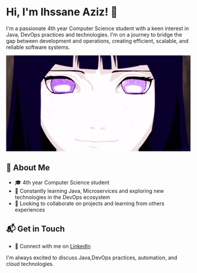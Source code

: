 # Hi, I'm Ihssane Aziz! 👋

I'm a passionate 4th year Computer Science student with a keen interest in Java, DevOps practices and technologies. I'm on a journey to bridge the gap between development and operations, creating efficient, scalable, and reliable software systems.

![Hinata GIF](https://github.com/ihssaane/ihssaane/blob/main/hinata.webp)

## 🚀 About Me

- 🎓 4th year Computer Science student
- 🌱 Constantly learning Java, Microservices and exploring new technologies in the DevOps ecosystem
- 🤝 Looking to collaborate on projects and learning from others experiences

## 📬 Get in Touch

- 💼 Connect with me on [LinkedIn](https://www.linkedin.com/in/ihssane-aziz-278326286/)

I'm always excited to discuss Java,DevOps practices, automation, and cloud technologies. 
